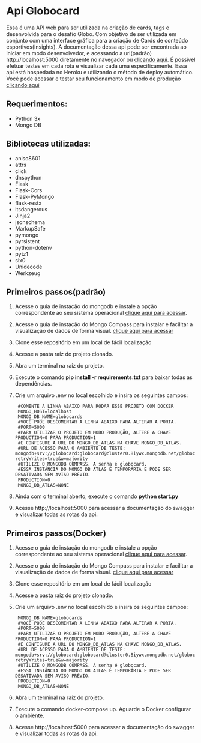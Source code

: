 # Api Globocard

Essa é uma API web para ser utilizada na criação de cards, tags e desenvolvida para o desafio Globo. Com objetivo de ser utilizada em conjunto com uma interface gráfica para a criação de Cards de conteúdo esportivos(Insights). A documentação dessa api pode ser encontrada ao iniciar em modo desenvolvedor, e acessando a url(padrão) http://localhost:5000 diretamente no navegador ou [clicando aqui](https://api-globo-card.herokuapp.com/). É possível efetuar testes em cada rota e visualizar cada uma especificamente.
Essa api está hospedada no Heroku e utilizando o método de deploy automático.
Você pode acessar e testar seu funcionamento em modo de produção [clicando aqui](https://api-globo-card.herokuapp.com/)


## Requerimentos:

- Python 3x
- Mongo DB

## Bibliotecas utilizadas:

- aniso8601
- attrs
- click
- dnspython
- Flask
- Flask-Cors
- Flask-PyMongo
- flask-restx
- itsdangerous
- Jinja2
- jsonschema
- MarkupSafe
- pymongo
- pyrsistent
- python-dotenv
- pytz1
- six0
- Unidecode
- Werkzeug



## Primeiros passos(padrão)
1. Acesse o guia de instação do mongodb e instale a opção correspondente ao seu sistema operacional [clique aqui para acessar](https://docs.mongodb.com/guides/server/install/).
2. Acesse o guia de instação do Mongo Compass para instalar e facilitar a visualização de dados de forma visual. [clique aqui para acessar](https://www.mongodb.com/try/download/compass)
3. Clone esse repositório em um local de fácil localização
4. Acesse a pasta raíz do projeto clonado.
5. Abra um terminal na raíz do projeto.
6. Execute o comando <b>pip install -r requirements.txt</b> para baixar todas as dependências.
7. Crie um arquivo .env no local escolhido e insira os seguintes campos:

        #COMENTE A LINHA ABAIXO PARA RODAR ESSE PROJETO COM DOCKER
        MONGO_HOST=localhost
        MONGO_DB_NAME=globocards
        #VOCÊ PODE DESCOMENTAR A LINHA ABAIXO PARA ALTERAR A PORTA.
        #PORT=5000
        #PARA UTILIZAR O PROJETO EM MODO PRODUÇÃO, ALTERE A CHAVE PRODUCTION=0 PARA PRODUCTION=1
        #E CONFIGURE A URL DO MONGO_DB_ATLAS NA CHAVE MONGO_DB_ATLAS.
        #URL DE ACESSO PARA O AMBIENTE DE TESTE: mongodb+srv://globocard:globocard@cluster0.8iywx.mongodb.net/globocard?retryWrites=true&w=majority
        #UTILIZE O MONGODB COMPASS. A senha é globocard.
        #ESSA INSTÂNCIA DO MONGO DB ATLAS É TEMPORÁRIA E PODE SER DESATIVADA SEM AVISO PRÉVIO.
        PRODUCTION=0
        MONGO_DB_ATLAS=NONE
8. Ainda com o terminal aberto, execute o comando <b>python start.py</b>
9. Acesse http://localhost:5000 para acessar a documentação do swagger e visualizar todas as rotas da api.

## Primeiros passos(Docker)
1. Acesse o guia de instação do mongodb e instale a opção correspondente ao seu sistema operacional [clique aqui para acessar](https://docs.mongodb.com/guides/server/install/).
2. Acesse o guia de instação do Mongo Compass para instalar e facilitar a visualização de dados de forma visual. [clique aqui para acessar](https://www.mongodb.com/try/download/compass)
3. Clone esse repositório em um local de fácil localização
4. Acesse a pasta raíz do projeto clonado.
5. Crie um arquivo .env no local escolhido e insira os seguintes campos:

        MONGO_DB_NAME=globocards
        #VOCÊ PODE DESCOMENTAR A LINHA ABAIXO PARA ALTERAR A PORTA.
        #PORT=5000
        #PARA UTILIZAR O PROJETO EM MODO PRODUÇÃO, ALTERE A CHAVE PRODUCTION=0 PARA PRODUCTION=1
        #E CONFIGURE A URL DO MONGO_DB_ATLAS NA CHAVE MONGO_DB_ATLAS.
        #URL DE ACESSO PARA O AMBIENTE DE TESTE: mongodb+srv://globocard:globocard@cluster0.8iywx.mongodb.net/globocard?retryWrites=true&w=majority
        #UTILIZE O MONGODB COMPASS. A senha é globocard.
        #ESSA INSTÂNCIA DO MONGO DB ATLAS É TEMPORÁRIA E PODE SER DESATIVADA SEM AVISO PRÉVIO.
        PRODUCTION=0
        MONGO_DB_ATLAS=NONE
6. Abra um terminal na raíz do projeto.
7. Execute o comando docker-compose up. Aguarde o Docker configurar o ambiente.
8. Acesse http://localhost:5000 para acessar a documentação do swagger e visualizar todas as rotas da api.



